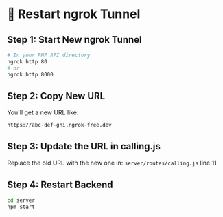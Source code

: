 # 🔄 Restart ngrok Tunnel

## Step 1: Start New ngrok Tunnel
```bash
# In your PHP API directory
ngrok http 80
# or
ngrok http 8000
```

## Step 2: Copy New URL
You'll get a new URL like:
```
https://abc-def-ghi.ngrok-free.dev
```

## Step 3: Update the URL in calling.js
Replace the old URL with the new one in:
`server/routes/calling.js` line 11

## Step 4: Restart Backend
```bash
cd server
npm start
```
